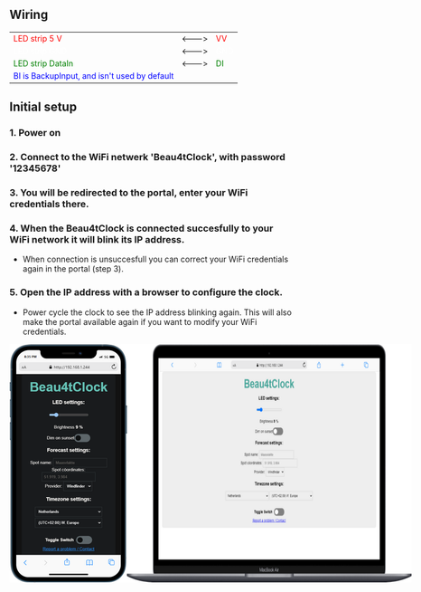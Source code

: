 ## Wiring

||||
| --- | --- | --- |
| <span style="color:red">LED strip 5 V</span>|<--->|<span style="color:red">VV</span>|
| <span style="color:white">LED strip GND</span>|<--->|<span style="color:white">GND</span>|
| <span style="color:green">LED strip DataIn </span>|<--->|<span style="color:green">DI</span>|
|<span style="color:blue">BI is BackupInput, and isn't used by default</span><br>

## Initial setup
### 1. Power on
### 2. Connect to the WiFi netwerk 'Beau4tClock', with password '12345678'
### 3. You will be redirected to the portal, enter your WiFi credentials there.
### 4. When the Beau4tClock is connected succesfully to your WiFi network it will blink its IP address.
- When connection is unsuccesfull you can correct your WiFi credentials again in the portal (step 3).
### 5. Open the  IP address with a browser to configure the clock. 
- Power cycle the clock to see the IP address blinking again. This will also make the portal available again if you want to modify your WiFi credentials.


<div style="display:flex">
    <img src="rsz_mobile_mockup.png" alt="Image 1" style="width:100%,height:1000%">
    <img src="rsz_macbook_mockup.png" alt="Image 2" style="width:100%,height:100%">
</div>

